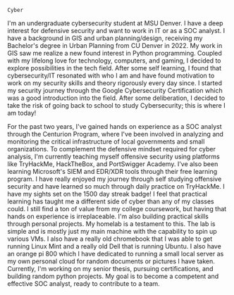 <div align="left">
  <p><code>Cyber</code></p>
I'm an undergraduate cybersecurity student at MSU Denver. I have a deep interest for defensive security and want to work in IT or as a SOC analyst. I have a background in GIS and urban planning/design, receiving my Bachelor's degree in Urban Planning from CU Denver in 2022. My work in GIS saw me realize a new found interest in Python programming. Coupled with my lifelong love for technology, computers, and gaming, I decided to explore possibilities in the tech field. After some self learning, I found that cybersecurity/IT resonated with who I am and have found motivation to work on my security skills and theory rigorously every day since. I started my security journey through the Google Cybersecurity Certification which was a good introduction into the field. After some deliberation, I decided to take the risk of going back to school to study Cybersecurity; this is where I am today!

For the past two years, I've gained hands on experience as a SOC analyst through the Centurion Program, where I've been involved in analyzing and monitoring the critical infrastructure of local governments and small organizations. To complement the defensive mindset required for cyber analysis, I'm currently teaching myself offensive security using platforms like TryHackMe, HackTheBox, and PortSwigger Academy. I've also been learning Microsoft's SIEM and EDR/XDR tools through their free learning program. I have really enjoyed my journey through self studying offensive security and have learned so much through daily practice on TryHackMe. I have my sights set on the 1500 day streak badge! I feel that practical learning has taught me a different side of cyber than any of my classes could. I still find a ton of value from my college coursework, but having that hands on experience is irreplaceable. I'm also building practical skills through personal projects. My homelab is a testament to this. The lab is simple and is mostly just my main machine with the capability to spin up various VMs. I also have a really old chromebook that I was able to get running Linux Mint and a really old Dell that is running Ubuntu. I also have an orange pi 800 which I have dedicated to running a small local server as my own personal cloud for random documents or pictures I have taken. Currently, I'm working on my senior thesis, pursuing certifications, and building random python projects. My goal is to become a competent and effective SOC analyst, ready to contribute to a team.
